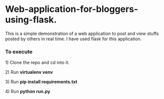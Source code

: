 # Web-application-for-bloggers-using-flask.
This is a simple demonstration of a web application to post and view stuffs posted by others in real time. I have used flask for this application.

<h3>To execute</h3>

<p>1) Clone the repo and cd into it.</p>
<p>2) Run <b>virtualenv venv</b></p>
<p>3) Run <b>pip install requirements.txt</b></p>
<p>4) Run <b>python run.py</b</p>
